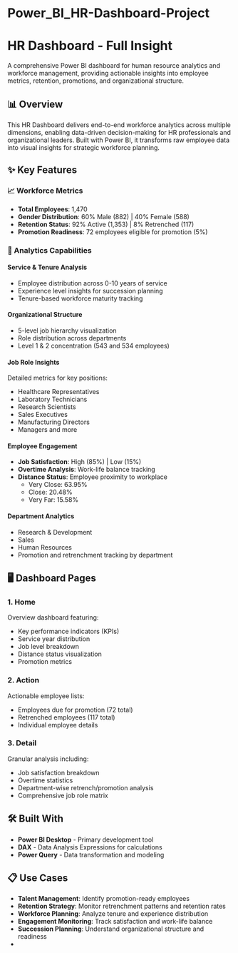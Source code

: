 # Power_BI_HR-Dashboard-Project
# HR Dashboard - Full Insight

A comprehensive Power BI dashboard for human resource analytics and workforce management, providing actionable insights into employee metrics, retention, promotions, and organizational structure.

## 📊 Overview

This HR Dashboard delivers end-to-end workforce analytics across multiple dimensions, enabling data-driven decision-making for HR professionals and organizational leaders. Built with Power BI, it transforms raw employee data into visual insights for strategic workforce planning.

## ✨ Key Features

### 📈 Workforce Metrics
- **Total Employees**: 1,470
- **Gender Distribution**: 60% Male (882) | 40% Female (588)
- **Retention Status**: 92% Active (1,353) | 8% Retrenched (117)
- **Promotion Readiness**: 72 employees eligible for promotion (5%)

### 🎯 Analytics Capabilities

#### Service & Tenure Analysis
- Employee distribution across 0-10 years of service
- Experience level insights for succession planning
- Tenure-based workforce maturity tracking

#### Organizational Structure
- 5-level job hierarchy visualization
- Role distribution across departments
- Level 1 & 2 concentration (543 and 534 employees)

#### Job Role Insights
Detailed metrics for key positions:
- Healthcare Representatives
- Laboratory Technicians
- Research Scientists
- Sales Executives
- Manufacturing Directors
- Managers and more

#### Employee Engagement
- **Job Satisfaction**: High (85%) | Low (15%)
- **Overtime Analysis**: Work-life balance tracking
- **Distance Status**: Employee proximity to workplace
  - Very Close: 63.95%
  - Close: 20.48%
  - Very Far: 15.58%

#### Department Analytics
- Research & Development
- Sales
- Human Resources
- Promotion and retrenchment tracking by department

## 🖥️ Dashboard Pages

### 1. Home
Overview dashboard featuring:
- Key performance indicators (KPIs)
- Service year distribution
- Job level breakdown
- Distance status visualization
- Promotion metrics

### 2. Action
Actionable employee lists:
- Employees due for promotion (72 total)
- Retrenched employees (117 total)
- Individual employee details

### 3. Detail
Granular analysis including:
- Job satisfaction breakdown
- Overtime statistics
- Department-wise retrench/promotion analysis
- Comprehensive job role matrix

## 🛠️ Built With

- **Power BI Desktop** - Primary development tool
- **DAX** - Data Analysis Expressions for calculations
- **Power Query** - Data transformation and modeling

## 📋 Use Cases

- **Talent Management**: Identify promotion-ready employees
- **Retention Strategy**: Monitor retrenchment patterns and retention rates
- **Workforce Planning**: Analyze tenure and experience distribution
- **Engagement Monitoring**: Track satisfaction and work-life balance
- **Succession Planning**: Understand organizational structure and readiness
- 
